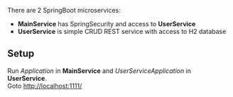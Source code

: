 There are 2 SpringBoot microservices:
<ul type="square">
<li><strong>MainService</strong> has SpringSecurity and access to <strong>UserService</strong></li>
<li><strong>UserService</strong> is simple CRUD REST service with access to H2 database</li>
</ul>

<h2>Setup</h2>
Run <em>Application</em> in <strong>MainService</strong> and <em>UserServiceApplication</em> in <strong>UserService</strong>.
<br>
Goto <a href="http://localhost:1111/">http://localhost:1111/</a>
